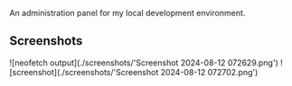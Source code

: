 An administration panel for my local development environment.
## Screenshots
![neofetch output](./screenshots/'Screenshot 2024-08-12 072629.png')
![screenshot](./screenshots/'Screenshot 2024-08-12 072702.png')
